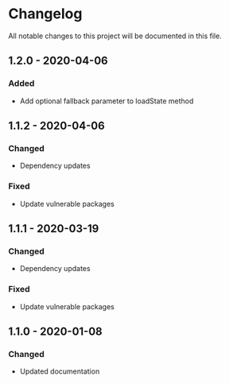 # Changelog

All notable changes to this project will be documented in this file.


## 1.2.0 - 2020-04-06
### Added
- Add optional fallback parameter to loadState method

## 1.1.2 - 2020-04-06
### Changed
- Dependency updates
### Fixed
- Update vulnerable packages

## 1.1.1 - 2020-03-19
### Changed
- Dependency updates
### Fixed
- Update vulnerable packages

## 1.1.0 - 2020-01-08
### Changed
- Updated documentation
